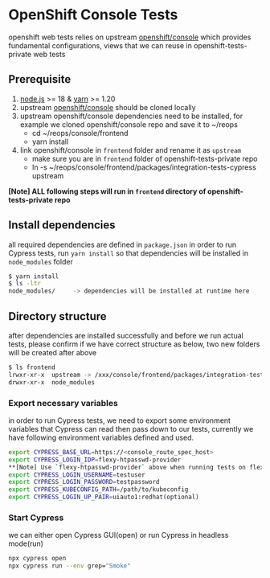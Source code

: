 # OpenShift Console Tests
openshift web tests relies on upstream [openshift/console](https://github.com/openshift/console/tree/master) which provides fundamental configurations, views that we can reuse in openshift-tests-private web tests

## Prerequisite
1. [node.js](https://nodejs.org/) >= 18 & [yarn](https://yarnpkg.com/en/docs/install) >= 1.20
2. upstream [openshift/console](https://github.com/openshift/console/tree/master) should be cloned locally
3. upstream openshift/console dependencies need to be installed, for example we cloned openshift/console repo and save it to ~/reops
   - cd ~/reops/console/frontend
   - yarn install
4. link openshift/console in `frontend` folder and rename it as `upstream`
   - make sure you are in `frontend` folder of openshift-tests-private repo
   - ln -s ~/reops/console/frontend/packages/integration-tests-cypress upstream


**[Note] ALL following steps will run in `frontend` directory of openshift-tests-private repo**
## Install dependencies
all required dependencies are defined in `package.json` in order to run Cypress tests, run `yarn install` so that dependencies will be installed in `node_modules` folder
```bash
$ yarn install
$ ls -ltr
node_modules/     -> dependencies will be installed at runtime here
```
## Directory structure
after dependencies are installed successfully and before we run actual tests, please confirm if we have correct structure as below, two new folders will be created after above
```bash
$ ls frontend
lrwxr-xr-x  upstream -> /xxx/console/frontend/packages/integration-tests-cypress
drwxr-xr-x  node_modules
````


### Export necessary variables
in order to run Cypress tests, we need to export some environment variables that Cypress can read then pass down to our tests, currently we have following environment variables defined and used.
```bash
export CYPRESS_BASE_URL=https://<console_route_spec_host>
export CYPRESS_LOGIN_IDP=flexy-htpasswd-provider
**[Note] Use `flexy-htpasswd-provider` above when running tests on flexy installed clusters and using any user other than kubeadmin. Use `kube:admin` when running tests as kubeadmin
export CYPRESS_LOGIN_USERNAME=testuser
export CYPRESS_LOGIN_PASSWORD=testpassword
export CYPRESS_KUBECONFIG_PATH=/path/to/kubeconfig
export CYPRESS_LOGIN_UP_PAIR=uiauto1:redhat(optional)
```
### Start Cypress
we can either open Cypress GUI(open) or run Cypress in headless mode(run)
```bash
npx cypress open
npx cypress run --env grep="Smoke"

```
